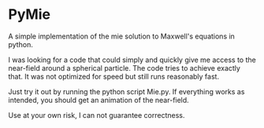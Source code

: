# PyMie

A simple implementation of the mie solution to Maxwell's equations in python.

I was looking for a code that could simply and quickly give me access to the near-field around a spherical particle.
The code tries to achieve exactly that. It was not optimized for speed but still runs reasonably fast.

Just try it out by running the python script Mie.py. If everything works as intended, you should get an animation of the near-field.


Use at your own risk, I can not guarantee correctness.
